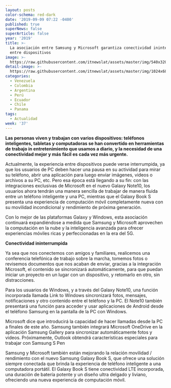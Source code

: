 ```yaml
---
layout: posts
color-schema: red-dark
date: '2019-09-09 07:22 -0400'
published: true
superNews: false
superArticle: false
year: '2019'
title: >-
  La asociación entre Samsung y Microsoft garantiza conectividad ininterrumpida
  entre dispositivos
image: >-
  https://raw.githubusercontent.com/itnewslat/assets/master/img/540x320/Galaxy-Windows-p.jpg
detail-image: >-
  https://raw.githubusercontent.com/itnewslat/assets/master/img/1024x680/Galaxy-Windows-g.jpg
categories:
  - Venezuela
  - Colombia
  - Argentina
  - Perú
  - Ecuador
  - Chile
  - Panama
tags:
  - Actualidad
week: '37'
---
```

**Las personas viven y trabajan con varios dispositivos: teléfonos inteligentes, tabletas y computadoras se han convertido en herramientas de trabajo in entretenimiento que usamos a diario, y la necesidad de una conectividad mejor y más fácil es cada vez más urgente.**

Actualmente, la experiencia entre dispositivos puede verse interrumpida, ya que los usuarios de PC deben hacer una pausa en su actividad para mirar su teléfono, abrir una aplicación para luego enviar imágenes, videos o archivos a su PC, etc. Pero esa época está llegando a su fin: con las integraciones exclusivas de Microsoft en el nuevo Galaxy Note10, los usuarios ahora tendrán una manera sencilla de trabajar de manera fluida entre un teléfono inteligente y una PC, mientras que el Galaxy Book S presenta una experiencia de computación móvil completamente nueva con su movilidad incondicional y rendimiento de próxima generación. 

Con lo mejor de las plataformas Galaxy y Windows, esta asociación continuará expandiéndose a medida que Samsung y Microsoft aprovechen la computación en la nube y la inteligencia avanzada para ofrecer experiencias móviles ricas y perfeccionadas en la era del 5G.

**Conectividad ininterrumpida**

Ya sea que nos conectemos con amigos y familiares, realicemos una conferencia telefónica de trabajo sobre la marcha, tomemos fotos o revisemos documentos que nos acaban de enviar, gracias a la integración Microsoft, el contenido se sincronizará automáticamente, para que  puedan iniciar un proyecto en un lugar con un dispositivo, y retomarlo en otro, sin distracciones.

Para los usuarios de Windows, y a través del Galaxy Note10, una función incorporada llamada Link to Windows sincronizará fotos, mensajes, notificaciones y otro contenido entre el teléfono y la PC.  El Note10 también presentará una función para acceder y usar aplicaciones de Android desde el teléfono Samsung en la pantalla de la PC con Windows.

Microsoft dice que introducirá la capacidad de hacer llamadas desde la PC a finales de este año. Samsung también integrará Microsoft OneDrive en la aplicación Samsung Gallery para sincronizar automáticamente fotos y videos. Próximamente, Outlook obtendrá características especiales para trabajar con Samsung S Pen

Samsung y Microsoft también están mejorando la relación movilidad / rendimiento con el nuevo Samsung Galaxy Book S, que ofrece una solución siempre conectada que brinda la experiencia de teléfono inteligente a una computadora portátil. El Galaxy Book S tiene conectividad LTE incorporada, una duración de batería potente y un diseño ultra delgado y liviano, ofreciendo una nueva experiencia de computación móvil. 